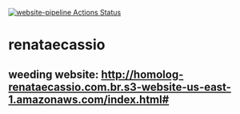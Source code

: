 [![website-pipeline Actions Status](https://github.com/cassioliveiram/renataecassio/workflows/website-pipeline/badge.svg)](https://github.com/cassioliveiram/renataecassio/actions)
# renataecassio
## weeding website: http://homolog-renataecassio.com.br.s3-website-us-east-1.amazonaws.com/index.html#
